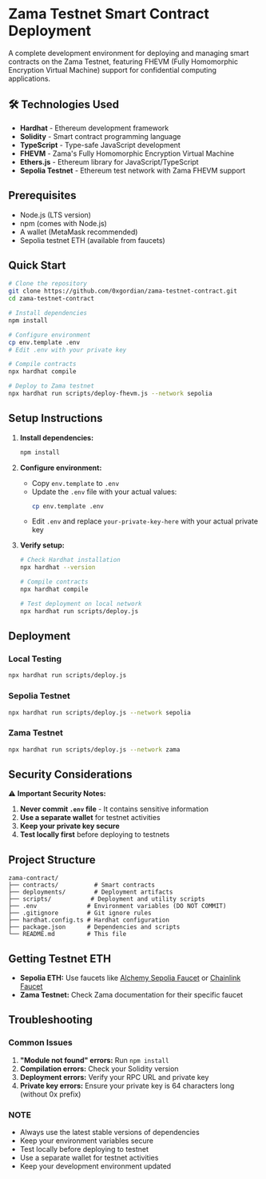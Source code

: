 # Zama Testnet Smart Contract Deployment

A complete development environment for deploying and managing smart contracts on the Zama Testnet, featuring FHEVM (Fully Homomorphic Encryption Virtual Machine) support for confidential computing applications.


## 🛠️ Technologies Used

- **Hardhat** - Ethereum development framework
- **Solidity** - Smart contract programming language
- **TypeScript** - Type-safe JavaScript development
- **FHEVM** - Zama's Fully Homomorphic Encryption Virtual Machine
- **Ethers.js** - Ethereum library for JavaScript/TypeScript
- **Sepolia Testnet** - Ethereum test network with Zama FHEVM support

## Prerequisites

- Node.js (LTS version)
- npm (comes with Node.js)
- A wallet (MetaMask recommended)
- Sepolia testnet ETH (available from faucets)

## Quick Start

```bash
# Clone the repository
git clone https://github.com/0xgordian/zama-testnet-contract.git
cd zama-testnet-contract

# Install dependencies
npm install

# Configure environment
cp env.template .env
# Edit .env with your private key

# Compile contracts
npx hardhat compile

# Deploy to Zama testnet
npx hardhat run scripts/deploy-fhevm.js --network sepolia
```

## Setup Instructions

1. **Install dependencies:**
   ```bash
   npm install
   ```

2. **Configure environment:**
   - Copy `env.template` to `.env`
   - Update the `.env` file with your actual values:
     ```bash
     cp env.template .env
     ```
   - Edit `.env` and replace `your-private-key-here` with your actual private key

3. **Verify setup:**
   ```bash
   # Check Hardhat installation
   npx hardhat --version
   
   # Compile contracts
   npx hardhat compile
   
   # Test deployment on local network
   npx hardhat run scripts/deploy.js
   ```

## Deployment

### Local Testing
```bash
npx hardhat run scripts/deploy.js
```

### Sepolia Testnet
```bash
npx hardhat run scripts/deploy.js --network sepolia
```

### Zama Testnet
```bash
npx hardhat run scripts/deploy.js --network zama
```

## Security Considerations

⚠️ **Important Security Notes:**

1. **Never commit `.env` file** - It contains sensitive information
2. **Use a separate wallet** for testnet activities
3. **Keep your private key secure**
4. **Test locally first** before deploying to testnets

## Project Structure

```
zama-contract/
├── contracts/          # Smart contracts
├── deployments/        # Deployment artifacts
├── scripts/           # Deployment and utility scripts
├── .env              # Environment variables (DO NOT COMMIT)
├── .gitignore        # Git ignore rules
├── hardhat.config.ts # Hardhat configuration
├── package.json      # Dependencies and scripts
└── README.md         # This file
```

## Getting Testnet ETH

- **Sepolia ETH:** Use faucets like [Alchemy Sepolia Faucet](https://sepoliafaucet.com/) or [Chainlink Faucet](https://faucets.chain.link/sepolia)
- **Zama Testnet:** Check Zama documentation for their specific faucet

## Troubleshooting

### Common Issues

1. **"Module not found" errors:** Run `npm install`
2. **Compilation errors:** Check your Solidity version
3. **Deployment errors:** Verify your RPC URL and private key
4. **Private key errors:** Ensure your private key is 64 characters long (without 0x prefix)

### NOTE

- Always use the latest stable versions of dependencies
- Keep your environment variables secure
- Test locally before deploying to testnet
- Use a separate wallet for testnet activities
- Keep your development environment updated
